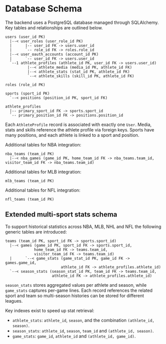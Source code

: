 # Database Schema

The backend uses a PostgreSQL database managed through SQLAlchemy. Key tables and relationships are outlined below.

```
users (user_id PK)
  |--< user_roles (user_role_id PK)
  |      |-- user_id FK -> users.user_id
  |      `-- role_id FK -> roles.role_id
  |--< user_oauth_accounts (account_id PK)
  |      `-- user_id FK -> users.user_id
  `--1 athlete_profiles (athlete_id PK, user_id FK -> users.user_id)
          |--< athlete_media (media_id PK, athlete_id FK)
          |--< athlete_stats (stat_id PK, athlete_id FK)
          `--< athlete_skills (skill_id PK, athlete_id FK)

roles (role_id PK)

sports (sport_id PK)
  `--< positions (position_id PK, sport_id FK)

athlete_profiles
  |-- primary_sport_id FK -> sports.sport_id
  `-- primary_position_id FK -> positions.position_id
```

Each `AthleteProfile` record is associated with exactly one `User`. Media, stats and skills reference the athlete profile via foreign keys. Sports have many positions, and each athlete is linked to a sport and position.

Additional tables for NBA integration:

```
nba_teams (team_id PK)
  |--< nba_games (game_id PK, home_team_id FK -> nba_teams.team_id, visitor_team_id FK -> nba_teams.team_id)
```

Additional tables for MLB integration:
```
mlb_teams (team_id PK)
```

Additional tables for NFL integration:
```
nfl_teams (team_id PK)
```

## Extended multi-sport stats schema

To support historical statistics across NBA, MLB, NHL and NFL the following
generic tables are introduced:

```
teams (team_id PK, sport_id FK -> sports.sport_id)
  |--< games (game_id PK, sport_id FK -> sports.sport_id,
             home_team_id FK -> teams.team_id,
             visitor_team_id FK -> teams.team_id)
  |      `--< game_stats (game_stat_id PK, game_id FK -> games.game_id,
                         athlete_id FK -> athlete_profiles.athlete_id)
  `--< season_stats (season_stat_id PK, team_id FK -> teams.team_id,
                     athlete_id FK -> athlete_profiles.athlete_id)
```

`season_stats` stores aggregated values per athlete and season, while
`game_stats` captures per-game lines.  Each record references the related
sport and team so multi-season histories can be stored for different leagues.

Key indexes exist to speed up stat retrieval:

* `athlete_stats`: `athlete_id`, `season`, and the combination
  `(athlete_id, season)`.
* `season_stats`: `athlete_id`, `season`, `team_id` and `(athlete_id, season)`.
* `game_stats`: `game_id`, `athlete_id` and `(athlete_id, game_id)`.
